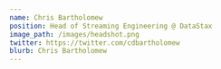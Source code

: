 ```yaml
---
name: Chris Bartholomew
position: Head of Streaming Engineering @ DataStax
image_path: /images/headshot.png
twitter: https://twitter.com/cdbartholomew
blurb: Chris Bartholomew
---
```

